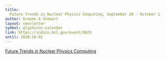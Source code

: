 ```yaml
---
title:
  Future Trends in Nuclear Physics Computing, September 29 - October 1, 2020
author: Graeme A Stewart
layout: newsletter
symbol: glyphicon-calendar
link: https://indico.bnl.gov/event/9023
until: 2020-10-01
---
```


[Future Trends in Nuclear Physics Computing](https://indico.bnl.gov/event/9023)
